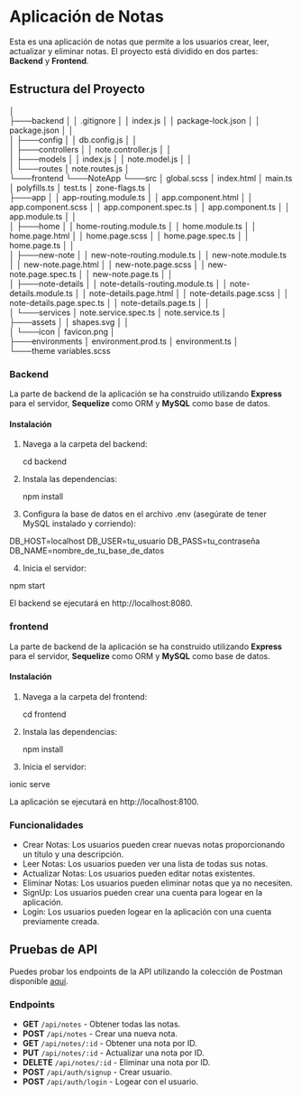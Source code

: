 # Aplicación de Notas

Esta es una aplicación de notas que permite a los usuarios crear, leer, actualizar y eliminar notas. El proyecto está dividido en dos partes: **Backend** y **Frontend**.

## Estructura del Proyecto

│   
├───backend
│   │   .gitignore
│   │   index.js
│   │   package-lock.json
│   │   package.json
│   │   
│   ├───config
│   │       db.config.js
│   │       
│   ├───controllers
│   │       note.controller.js
│   │       
│   ├───models
│   │       index.js
│   │       note.model.js
│   │      
│   └───routes
│           note.routes.js
│           
└───frontend
    └───NoteApp
        └───src
            │   global.scss
            │   index.html
            │   main.ts
            │   polyfills.ts
            │   test.ts
            │   zone-flags.ts
            │   
            ├───app
            │   │   app-routing.module.ts
            │   │   app.component.html
            │   │   app.component.scss
            │   │   app.component.spec.ts
            │   │   app.component.ts
            │   │   app.module.ts
            │   │   
            │   ├───home
            │   │       home-routing.module.ts
            │   │       home.module.ts
            │   │       home.page.html
            │   │       home.page.scss
            │   │       home.page.spec.ts
            │   │       home.page.ts
            │   │       
            │   ├───new-note
            │   │       new-note-routing.module.ts
            │   │       new-note.module.ts
            │   │       new-note.page.html
            │   │       new-note.page.scss
            │   │       new-note.page.spec.ts
            │   │       new-note.page.ts
            │   │       
            │   ├───note-details
            │   │       note-details-routing.module.ts
            │   │       note-details.module.ts
            │   │       note-details.page.html
            │   │       note-details.page.scss
            │   │       note-details.page.spec.ts
            │   │       note-details.page.ts
            │   │       
            │   └───services
            │           note.service.spec.ts
            │           note.service.ts
            │           
            ├───assets
            │   │   shapes.svg
            │   │   
            │   └───icon
            │           favicon.png
            │           
            ├───environments
            │       environment.prod.ts
            │       environment.ts
            │       
            └───theme
                    variables.scss

### Backend

La parte de backend de la aplicación se ha construido utilizando **Express** para el servidor, **Sequelize** como ORM y **MySQL** como base de datos.

#### Instalación

1. Navega a la carpeta del backend:

   cd backend

2. Instala las dependencias:
   
   npm install

3. Configura la base de datos en el archivo .env (asegúrate de tener MySQL instalado y corriendo):
   
  DB_HOST=localhost
  DB_USER=tu_usuario
  DB_PASS=tu_contraseña
  DB_NAME=nombre_de_tu_base_de_datos

4. Inicia el servidor:

  npm start

  El backend se ejecutará en http://localhost:8080.


### frontend

La parte de backend de la aplicación se ha construido utilizando **Express** para el servidor, **Sequelize** como ORM y **MySQL** como base de datos.

#### Instalación

1. Navega a la carpeta del frontend:

   cd frontend

3. Instala las dependencias:
   
   npm install

3. Inicia el servidor:

  ionic serve

  La aplicación se ejecutará en http://localhost:8100.

### Funcionalidades 

- Crear Notas: Los usuarios pueden crear nuevas notas proporcionando un título y una descripción.
- Leer Notas: Los usuarios pueden ver una lista de todas sus notas.
- Actualizar Notas: Los usuarios pueden editar notas existentes.
- Eliminar Notas: Los usuarios pueden eliminar notas que ya no necesiten.
- SignUp: Los usuarios pueden crear una cuenta para logear en la aplicación.
- Login: Los usuarios pueden logear en la aplicación con una cuenta previamente creada.


## Pruebas de API

Puedes probar los endpoints de la API utilizando la colección de Postman disponible [aquí](https://api.postman.com/collections/38982068-a0fe5cfc-3887-440d-9c96-040cd35db19f?access_key=PMAT-01JA3WBEA1VXQVRJXW8CB7WPD4).


### Endpoints

- **GET** `/api/notes` - Obtener todas las notas.
- **POST** `/api/notes` - Crear una nueva nota.
- **GET** `/api/notes/:id` - Obtener una nota por ID.
- **PUT** `/api/notes/:id` - Actualizar una nota por ID.
- **DELETE** `/api/notes/:id` - Eliminar una nota por ID.
- **POST** `/api/auth/signup` - Crear usuario.
- **POST** `/api/auth/login` - Logear con el usuario.
